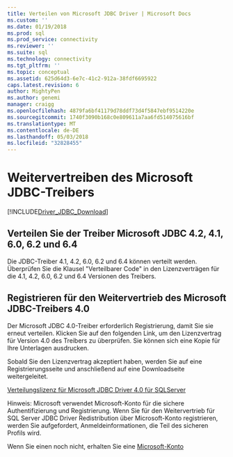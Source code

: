 ```yaml
---
title: Verteilen von Microsoft JDBC Driver | Microsoft Docs
ms.custom: ''
ms.date: 01/19/2018
ms.prod: sql
ms.prod_service: connectivity
ms.reviewer: ''
ms.suite: sql
ms.technology: connectivity
ms.tgt_pltfrm: ''
ms.topic: conceptual
ms.assetid: 625d64d3-6e7c-41c2-912a-38fdf6695922
caps.latest.revision: 6
author: MightyPen
ms.author: genemi
manager: craigg
ms.openlocfilehash: 4879fa6bf41179d78ddf73d4f5847ebf9514220e
ms.sourcegitcommit: 1740f3090b168c0e809611a7aa6fd514075616bf
ms.translationtype: MT
ms.contentlocale: de-DE
ms.lasthandoff: 05/03/2018
ms.locfileid: "32828455"
---
```

# <a name="redistributing-the-microsoft-jdbc-driver"></a>Weitervertreiben des Microsoft JDBC-Treibers
[!INCLUDE[Driver_JDBC_Download](../../includes/driver_jdbc_download.md)]

## <a name="redistribute-the-microsoft-jdbc-41-42-60-62-and-64-driver"></a>Verteilen Sie der Treiber Microsoft JDBC 4.2, 4.1, 6.0, 6.2 und 6.4
Die JDBC-Treiber 4.1, 4.2, 6.0, 6.2 und 6.4 können verteilt werden. Überprüfen Sie die Klausel "Verteilbarer Code" in den Lizenzverträgen für die 4.1, 4.2, 6.0, 6.2 und 6.4 Versionen des Treibers.
    
## <a name="register-to-redistribute-the-microsoft-jdbc-40-driver"></a>Registrieren für den Weitervertrieb des Microsoft JDBC-Treibers 4.0  
 Der Microsoft JDBC 4.0-Treiber erforderlich Registrierung, damit Sie sie erneut verteilen. Klicken Sie auf den folgenden Link, um den Lizenzvertrag für Version 4.0 des Treibers zu überprüfen.  Sie können sich eine Kopie für Ihre Unterlagen ausdrucken.  
  
 Sobald Sie den Lizenzvertrag akzeptiert haben, werden Sie auf eine Registrierungsseite und anschließend auf eine Downloadseite weitergeleitet.  
  
 [Verteilungslizenz für Microsoft JDBC Driver 4.0 für SQLServer](https://msdn.microsoft.com/sqlserver/jj589698)  
  
 Hinweis: Microsoft verwendet Microsoft-Konto für die sichere Authentifizierung und Registrierung. Wenn Sie für den Weitervertrieb für SQL Server JDBC Driver Redistribution über Microsoft-Konto registrieren, werden Sie aufgefordert, Anmeldeinformationen, die Teil des sicheren Profils wird.  
  
 Wenn Sie einen noch nicht, erhalten Sie eine [Microsoft-Konto](https://signup.live.com/)  
  
  
